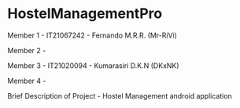 # HostelManagementPro

Member 1 - IT21067242 - Fernando M.R.R. (Mr-RiVi)

Member 2 -

Member 3 - IT21020094 - Kumarasiri D.K.N (DKxNK)

Member 4 -

Brief Description of Project - Hostel Management android application
